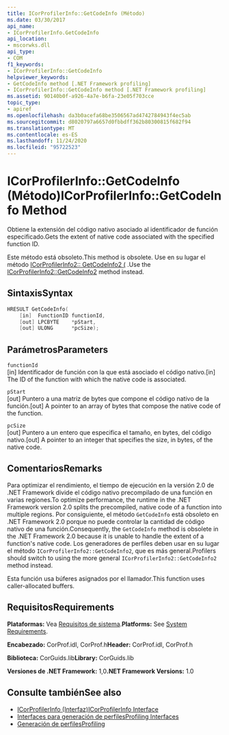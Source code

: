 ```yaml
---
title: ICorProfilerInfo::GetCodeInfo (Método)
ms.date: 03/30/2017
api_name:
- ICorProfilerInfo.GetCodeInfo
api_location:
- mscorwks.dll
api_type:
- COM
f1_keywords:
- ICorProfilerInfo::GetCodeInfo
helpviewer_keywords:
- GetCodeInfo method [.NET Framework profiling]
- ICorProfilerInfo::GetCodeInfo method [.NET Framework profiling]
ms.assetid: 90140b0f-a926-4a7e-b6fa-23e05f703cce
topic_type:
- apiref
ms.openlocfilehash: da3b0acefa68be3506567ad4742784943f4ec5ab
ms.sourcegitcommit: d8020797a6657d0fbbdff362b80300815f682f94
ms.translationtype: MT
ms.contentlocale: es-ES
ms.lasthandoff: 11/24/2020
ms.locfileid: "95722523"
---
```

# <a name="icorprofilerinfogetcodeinfo-method"></a><span data-ttu-id="4ff63-102">ICorProfilerInfo::GetCodeInfo (Método)</span><span class="sxs-lookup"><span data-stu-id="4ff63-102">ICorProfilerInfo::GetCodeInfo Method</span></span>

<span data-ttu-id="4ff63-103">Obtiene la extensión del código nativo asociado al identificador de función especificado.</span><span class="sxs-lookup"><span data-stu-id="4ff63-103">Gets the extent of native code associated with the specified function ID.</span></span>  
  
 <span data-ttu-id="4ff63-104">Este método está obsoleto.</span><span class="sxs-lookup"><span data-stu-id="4ff63-104">This method is obsolete.</span></span> <span data-ttu-id="4ff63-105">Use en su lugar el método [ICorProfilerInfo2:: GetCodeInfo2 (](icorprofilerinfo2-getcodeinfo2-method.md) .</span><span class="sxs-lookup"><span data-stu-id="4ff63-105">Use the [ICorProfilerInfo2::GetCodeInfo2](icorprofilerinfo2-getcodeinfo2-method.md) method instead.</span></span>  
  
## <a name="syntax"></a><span data-ttu-id="4ff63-106">Sintaxis</span><span class="sxs-lookup"><span data-stu-id="4ff63-106">Syntax</span></span>  
  
```cpp  
HRESULT GetCodeInfo(  
    [in]  FunctionID functionId,  
    [out] LPCBYTE    *pStart,  
    [out] ULONG      *pcSize);  
```  
  
## <a name="parameters"></a><span data-ttu-id="4ff63-107">Parámetros</span><span class="sxs-lookup"><span data-stu-id="4ff63-107">Parameters</span></span>  

 `functionId`  
 <span data-ttu-id="4ff63-108">[in] Identificador de función con la que está asociado el código nativo.</span><span class="sxs-lookup"><span data-stu-id="4ff63-108">[in] The ID of the function with which the native code is associated.</span></span>  
  
 `pStart`  
 <span data-ttu-id="4ff63-109">[out] Puntero a una matriz de bytes que compone el código nativo de la función.</span><span class="sxs-lookup"><span data-stu-id="4ff63-109">[out] A pointer to an array of bytes that compose the native code of the function.</span></span>  
  
 `pcSize`  
 <span data-ttu-id="4ff63-110">[out] Puntero a un entero que especifica el tamaño, en bytes, del código nativo.</span><span class="sxs-lookup"><span data-stu-id="4ff63-110">[out] A pointer to an integer that specifies the size, in bytes, of the native code.</span></span>  
  
## <a name="remarks"></a><span data-ttu-id="4ff63-111">Comentarios</span><span class="sxs-lookup"><span data-stu-id="4ff63-111">Remarks</span></span>  

 <span data-ttu-id="4ff63-112">Para optimizar el rendimiento, el tiempo de ejecución en la versión 2.0 de .NET Framework divide el código nativo precompilado de una función en varias regiones.</span><span class="sxs-lookup"><span data-stu-id="4ff63-112">To optimize performance, the runtime in the .NET Framework version 2.0 splits the precompiled, native code of a function into multiple regions.</span></span> <span data-ttu-id="4ff63-113">Por consiguiente, el método `GetCodeInfo` está obsoleto en .NET Framework 2.0 porque no puede controlar la cantidad de código nativo de una función.</span><span class="sxs-lookup"><span data-stu-id="4ff63-113">Consequently, the `GetCodeInfo` method is obsolete in the .NET Framework 2.0 because it is unable to handle the extent of a function's native code.</span></span> <span data-ttu-id="4ff63-114">Los generadores de perfiles deben usar en su lugar el método `ICorProfilerInfo2::GetCodeInfo2`, que es más general.</span><span class="sxs-lookup"><span data-stu-id="4ff63-114">Profilers should switch to using the more general `ICorProfilerInfo2::GetCodeInfo2` method instead.</span></span>  
  
 <span data-ttu-id="4ff63-115">Esta función usa búferes asignados por el llamador.</span><span class="sxs-lookup"><span data-stu-id="4ff63-115">This function uses caller-allocated buffers.</span></span>  
  
## <a name="requirements"></a><span data-ttu-id="4ff63-116">Requisitos</span><span class="sxs-lookup"><span data-stu-id="4ff63-116">Requirements</span></span>  

 <span data-ttu-id="4ff63-117">**Plataformas:** Vea [Requisitos de sistema](../../get-started/system-requirements.md).</span><span class="sxs-lookup"><span data-stu-id="4ff63-117">**Platforms:** See [System Requirements](../../get-started/system-requirements.md).</span></span>  
  
 <span data-ttu-id="4ff63-118">**Encabezado:** CorProf.idl, CorProf.h</span><span class="sxs-lookup"><span data-stu-id="4ff63-118">**Header:** CorProf.idl, CorProf.h</span></span>  
  
 <span data-ttu-id="4ff63-119">**Biblioteca:** CorGuids.lib</span><span class="sxs-lookup"><span data-stu-id="4ff63-119">**Library:** CorGuids.lib</span></span>  
  
 <span data-ttu-id="4ff63-120">**Versiones de .NET Framework:** 1,0</span><span class="sxs-lookup"><span data-stu-id="4ff63-120">**.NET Framework Versions:** 1.0</span></span>  
  
## <a name="see-also"></a><span data-ttu-id="4ff63-121">Consulte también</span><span class="sxs-lookup"><span data-stu-id="4ff63-121">See also</span></span>

- [<span data-ttu-id="4ff63-122">ICorProfilerInfo (Interfaz)</span><span class="sxs-lookup"><span data-stu-id="4ff63-122">ICorProfilerInfo Interface</span></span>](icorprofilerinfo-interface.md)
- [<span data-ttu-id="4ff63-123">Interfaces para generación de perfiles</span><span class="sxs-lookup"><span data-stu-id="4ff63-123">Profiling Interfaces</span></span>](profiling-interfaces.md)
- [<span data-ttu-id="4ff63-124">Generación de perfiles</span><span class="sxs-lookup"><span data-stu-id="4ff63-124">Profiling</span></span>](index.md)
